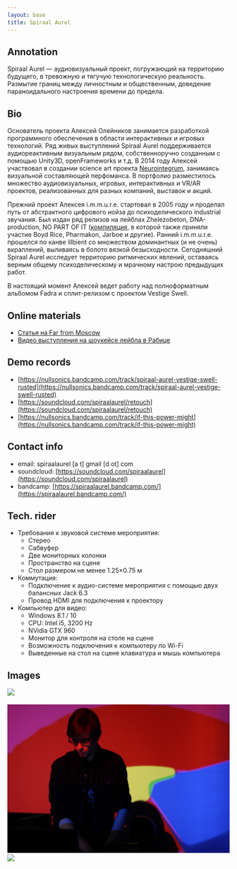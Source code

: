 ```yaml
---
layout: base
title: Spiraal Aurel
---
```


## Annotation

Spiraal Aurel — аудиовизуальный проект, погружающий на территорию будущего, в
тревожную и тягучую технологическую реальность. Размытие границ между
личностным и общественным, доведение параноидального настроения времени до
предела.

## Bio

Основатель проекта Алексей Олейников занимается разработкой программного
обеспечения в области интерактивных и игровых технологий. Ряд живых выступлений
Spiraal Aurel поддерживается аудиореактивным визуальным рядом, собственноручно
созданным с помощью Unity3D, openFrameworks и т.д. В 2014 году Алексей
участвовал в создании science art проекта
[Neurointegrum](https://daily.afisha.ru/archive/vozduh/art/neurointegrum-v-aleksandrinke-pryamoy-reportazh-iz-golovy-aktrisy/),
занимаясь визуальной составляющей перфоманса. В портфолио разместилось
множество аудиовизуальных, игровых, интерактивных и VR/AR проектов,
реализованных для разных компаний, выставок и акций.

Прежний проект Алексея i.m.m.u.r.e. стартовал в 2005 году и проделал путь от
абстрактного цифрового нойза до психоделического industrial звучания. Был издан
ряд релизов на лейблах Zhelezobeton, DNA-production, NO PART OF IT
([компиляция](https://nopartofit.bandcamp.com/album/delirious-music-for-delirious-people),
в которой также приняли участие Boyd Rice, Pharmakon, Jarboe и другие). Ранний
i.m.m.u.r.e. прошелся по канве illbient со множеством доминантных (и не очень)
вкраплений, выливаясь в болото вязкой безысходности. Сегодняшний Spiraal Aurel
исследует территорию ритмических явлений, оставаясь верным общему
психоделическому и мрачному настрою предыдущих работ.

В настоящий момент Алексей ведет работу над полноформатным альбомом Fadra и
сплит-релизом с проектом Vestige Swell.

## Online materials

- [Статья на Far from Moscow](http://www.farfrommoscow.com/articles/spiraal-aurel-sunbells-fenimore-and-alexei-borisov-with-colleagues.html)
- [Видео выступления на шоукейсе лейбла в Рабице](https://www.instagram.com/p/BMyeyAbh6CG/)

## Demo records

- [https://nullsonics.bandcamp.com/track/spiraal-aurel-vestige-swell-rusted](https://nullsonics.bandcamp.com/track/spiraal-aurel-vestige-swell-rusted)
- [https://soundcloud.com/spiraalaurel/retouch](https://soundcloud.com/spiraalaurel/retouch)
- [https://nullsonics.bandcamp.com/track/if-this-power-might](https://nullsonics.bandcamp.com/track/if-this-power-might)

## Contact info

- email: spiraalaurel [a t] gmail [d ot] com
- soundcloud: [https://soundcloud.com/spiraalaurel](https://soundcloud.com/spiraalaurel)
- bandcamp: [https://spiraalaurel.bandcamp.com/](https://spiraalaurel.bandcamp.com/)

## Tech. rider

- Требования к звуковой системе мероприятия:
  - Стерео
  - Сабвуфер
  - Две мониторных колонки
  - Пространство на сцене
  - Стол размером не менее 1.25×0.75 м
- Коммутация:
  - Подключение к аудио-системе мероприятия с помощью двух балансных Jack 6.3
  - Провод HDMI для подключения к проектору
- Компьютер для видео:
  - Windows 8.1 / 10
  - CPU: Intel i5, 3200 Hz
  - NVidia GTX 960
  - Монитор для контроля на столе на сцене
  - Возможность подключения к компьютеру по Wi-Fi
  - Выведенные на стол на сцене клавиатура и мышь компьютера


## Images

<a href="/img/sa/1.jpg" target="_blank"><img src="/img/sa/1.jpg"></a>
<br/><br/>
<a href="/img/sa/3.jpg" target="_blank"><img src="/img/sa/3.jpg"></a>
<a href="/img/sa/2.png" target="_blank"><img src="/img/sa/2.png"></a>


